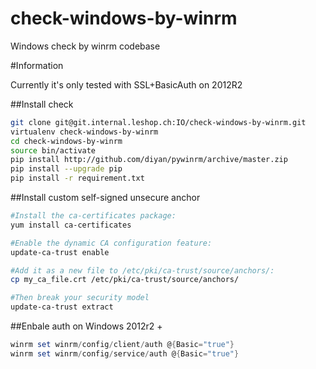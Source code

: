 # check-windows-by-winrm
Windows check by winrm codebase

#Information

Currently it's only tested with SSL+BasicAuth on 2012R2

##Install check

```Bash
git clone git@git.internal.leshop.ch:IO/check-windows-by-winrm.git
virtualenv check-windows-by-winrm
cd check-windows-by-winrm
source bin/activate
pip install http://github.com/diyan/pywinrm/archive/master.zip
pip install --upgrade pip
pip install -r requirement.txt

```

##Install custom self-signed unsecure anchor

```Bash
#Install the ca-certificates package:
yum install ca-certificates

#Enable the dynamic CA configuration feature:
update-ca-trust enable

#Add it as a new file to /etc/pki/ca-trust/source/anchors/:
cp my_ca_file.crt /etc/pki/ca-trust/source/anchors/

#Then break your security model
update-ca-trust extract

```

##Enbale auth on Windows 2012r2 +
```PowerShell
winrm set winrm/config/client/auth @{Basic="true"}
winrm set winrm/config/service/auth @{Basic="true"}

```